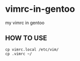 vimrc-in-gentoo
===============

my vimrc in gentoo

HOW TO USE
----------

    cp vimrc.local /etc/vim/
    cp .vimrc ~/
